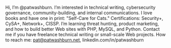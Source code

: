 Hi, I’m @patwashburn.
I’m interested in technical writing, cybersecurity governance, community-building, and internal communications.
I love books and have one in print: "Self-Care for Cats."
Certifications: Security+, CySA+, Network+, CISSP.
I’m learning threat hunting, product marketing, and how to build better Web sites with PHP, MySQL, and Python.
Contact me if you have freelance technical writing or small-scale Web projects.
How to reach me: pat@patwashburn.net, linkedin.com/in/patwashburn

<!---
patwashburn/patwashburn is a ✨ special ✨ repository because its `README.md` (this file) appears on your GitHub profile.
You can click the Preview link to take a look at your changes.
--->
